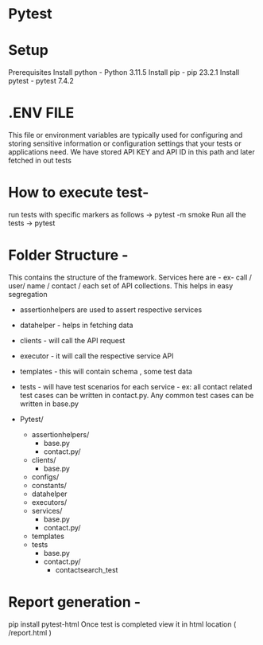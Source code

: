 # Pytest

# Setup 
Prerequisites
Install python - Python 3.11.5
Install pip - pip 23.2.1
Install pytest - pytest 7.4.2

# .ENV FILE 
This file or environment variables are typically used for configuring and storing sensitive information or configuration settings that your tests or applications need.
We have stored API KEY and API ID in this path and later fetched in out tests



# How to execute test-
run tests with specific markers as follows ->  pytest -m smoke
Run all the tests -> pytest 


# Folder Structure - 
This contains the structure of the framework. 
Services here are - ex- call / user/ name / contact / each set of API collections. This helps in easy segregation 
- assertionhelpers are used to assert respective services
- datahelper - helps in fetching data 
- clients - will call the API request
- executor - it will call the respective service API 
- templates - this will contain schema , some test data
- tests - will have test scenarios for each service - ex: all contact related test cases can be written in contact.py. Any common test cases can be written in base.py

- Pytest/
  - assertionhelpers/
    - base.py
    - contact.py/
  - clients/
    - base.py
  - configs/
  - constants/
  - datahelper
  - executors/
  - services/
    - base.py
    - contact.py/
  - templates
  - tests
    - base.py
    - contact.py/
     	- contactsearch_test



# Report generation - 
pip install pytest-html
Once test is completed view it in html location ( /report.html )
